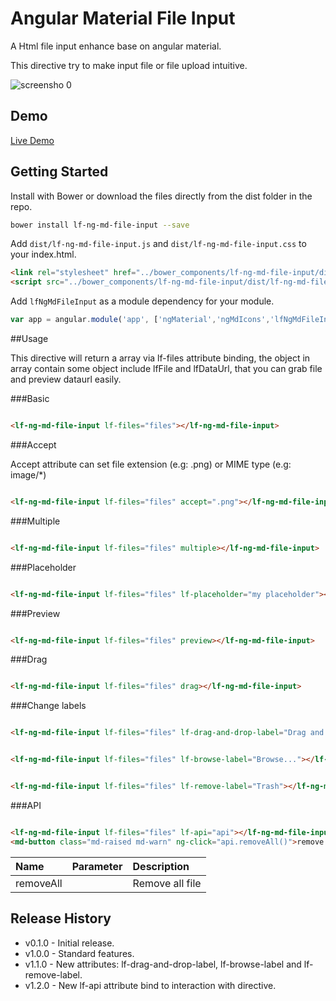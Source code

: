 # Angular Material File Input

A Html file input enhance base on angular material.

This directive try to make input file or file upload intuitive.

![screensho 0](http://shuyu.github.io/angular-material-fileinput/example/screenshot/screenshot_0.png)

## Demo

[Live Demo](http://shuyu.github.io/angular-material-fileinput/example/)

## Getting Started

Install with Bower or download the files directly from the dist folder in the repo.

```bash
bower install lf-ng-md-file-input --save
```

Add `dist/lf-ng-md-file-input.js` and `dist/lf-ng-md-file-input.css` to your index.html.

```html
<link rel="stylesheet" href="../bower_components/lf-ng-md-file-input/dist/lf-ng-md-file-input.css">
<script src="../bower_components/lf-ng-md-file-input/dist/lf-ng-md-file-input.js"></script>
```

Add `lfNgMdFileInput` as a module dependency for your module.

```js
var app = angular.module('app', ['ngMaterial','ngMdIcons','lfNgMdFileInput']);
```

##Usage

This directive will return a array via lf-files attribute binding, the object in array contain some object include lfFile and lfDataUrl, that you can grab file and preview dataurl easily.

###Basic

```html

<lf-ng-md-file-input lf-files="files"></lf-ng-md-file-input>

```

###Accept

Accept attribute can set file extension (e.g: .png) or MIME type (e.g: image/*)

```html

<lf-ng-md-file-input lf-files="files" accept=".png"></lf-ng-md-file-input>

```

###Multiple

```html

<lf-ng-md-file-input lf-files="files" multiple></lf-ng-md-file-input>

```

###Placeholder

```html

<lf-ng-md-file-input lf-files="files" lf-placeholder="my placeholder"></lf-ng-md-file-input>

```

###Preview

```html

<lf-ng-md-file-input lf-files="files" preview></lf-ng-md-file-input>

```

###Drag

```html

<lf-ng-md-file-input lf-files="files" drag></lf-ng-md-file-input>

```

###Change labels

```html

<lf-ng-md-file-input lf-files="files" lf-drag-and-drop-label="Drag and Drop this" drag></lf-ng-md-file-input>

```

```html

<lf-ng-md-file-input lf-files="files" lf-browse-label="Browse..."></lf-ng-md-file-input>

```

```html

<lf-ng-md-file-input lf-files="files" lf-remove-label="Trash"></lf-ng-md-file-input>

```

###API

```html

<lf-ng-md-file-input lf-files="files" lf-api="api"></lf-ng-md-file-input>
<md-button class="md-raised md-warn" ng-click="api.removeAll()">remove all</md-button>

```

| Name           | Parameter   | Description |
| :------------- | :---------- | :---------------- |
| removeAll      |             | Remove all file  |

## Release History
 
* v0.1.0 - Initial release.
* v1.0.0 - Standard features.
* v1.1.0 - New attributes: lf-drag-and-drop-label, lf-browse-label and lf-remove-label.
* v1.2.0 - New lf-api attribute bind to interaction with directive.
